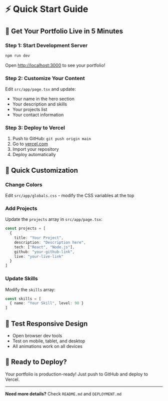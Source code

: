 # ⚡ Quick Start Guide

## 🚀 Get Your Portfolio Live in 5 Minutes

### Step 1: Start Development Server
```bash
npm run dev
```
Open [http://localhost:3000](http://localhost:3000) to see your portfolio!

### Step 2: Customize Your Content
Edit `src/app/page.tsx` and update:
- Your name in the hero section
- Your description and skills
- Your projects list
- Your contact information

### Step 3: Deploy to Vercel
1. Push to GitHub: `git push origin main`
2. Go to [vercel.com](https://vercel.com)
3. Import your repository
4. Deploy automatically

## 🎨 Quick Customization

### Change Colors
Edit `src/app/globals.css` - modify the CSS variables at the top

### Add Projects
Update the `projects` array in `src/app/page.tsx`:
```typescript
const projects = [
  {
    title: "Your Project",
    description: "Description here",
    tech: ["React", "Node.js"],
    github: "your-github-link",
    live: "your-live-link"
  }
]
```

### Update Skills
Modify the `skills` array:
```typescript
const skills = [
  { name: "Your Skill", level: 90 }
]
```

## 📱 Test Responsive Design
- Open browser dev tools
- Test on mobile, tablet, and desktop
- All animations work on all devices

## 🎯 Ready to Deploy?
Your portfolio is production-ready! Just push to GitHub and deploy to Vercel.

---

**Need more details?** Check `README.md` and `DEPLOYMENT.md`
